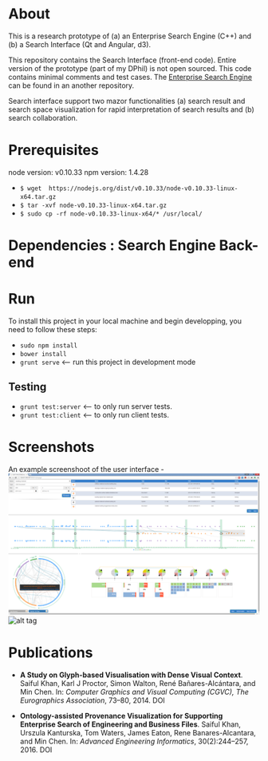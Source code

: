 
# About 
This is a research prototype of (a) an Enterprise Search Engine (C++) and (b) a Search Interface (Qt and Angular, d3). 

This repository contains the  Search Interface (front-end code).
Entire version of the prototype (part of my DPhil) is not open sourced. This code contains minimal comments and test cases.
The [Enterprise Search Engine](https://github.com/saifulkhan/Enterprise-Search-Engine) can be found in an another repository. 

Search interface support two mazor functionalities (a) search result and search space visualization for rapid interpretation of search results and (b) search collaboration. 

 
# Prerequisites
node version: v0.10.33
npm version: 1.4.28

- `$ wget  https://nodejs.org/dist/v0.10.33/node-v0.10.33-linux-x64.tar.gz`
- `$ tar -xvf node-v0.10.33-linux-x64.tar.gz`
- `$ sudo cp -rf node-v0.10.33-linux-x64/* /usr/local/`


# Dependencies : Search Engine Back-end 


# Run

To install this project in your local machine and begin developping, you need to follow these steps:

- `sudo npm install`
- `bower install`
- `grunt serve` <-- run this project in development mode 


## Testing

- `grunt test:server` <-- to only run server tests.
- `grunt test:client` <-- to only run client tests.
 


# Screenshots
An example screenshoot of the user interface -
![alt tag](window-1-web.png)
![alt tag](window-2.png.png)


# Publications

- **A Study on Glyph-based Visualisation with Dense Visual Context**. Saiful Khan, Karl J Proctor, Simon Walton, René Bañares-Alcántara, and Min Chen. In: *Computer Graphics and Visual Computing (CGVC), The Eurographics Association*, 73–80, 2014. DOI

- **Ontology-assisted Provenance Visualization for Supporting Enterprise Search of Engineering and Business Files**. Saiful Khan, Urszula Kanturska, Tom Waters, James Eaton, Rene Banares-Alcantara, and Min Chen. In: *Advanced Engineering Informatics*, 30(2):244–257, 2016. DOI



 
